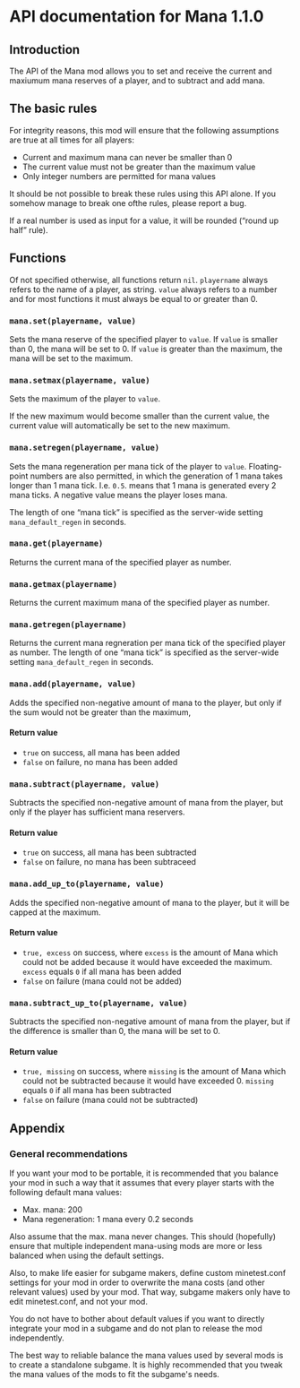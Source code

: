 API documentation for Mana 1.1.0
================================

## Introduction
The API of the Mana mod allows you to set and receive
the current and maxiumum mana reserves of a player,
and to subtract and add mana.

## The basic rules
For integrity reasons, this mod will ensure that the following assumptions
are true at all times for all players:

* Current and maximum mana can never be smaller than 0
* The current value must not be greater than the maximum value
* Only integer numbers are permitted for mana values

It should be not possible to break these rules using this API alone.
If you somehow manage to break one ofthe rules, please report a bug.

If a real number is used as input for a value, it will be rounded
(“round up half” rule).

## Functions
Of not specified otherwise, all functions return `nil`.
`playername` always refers to the name of a player, as string.
`value` always refers to a number and for most functions it must always be equal to or greater than 0.


### `mana.set(playername, value)`
Sets the mana reserve of the specified player to `value`.
If `value` is smaller than 0, the mana will be set to 0.
If `value` is greater than the maximum, the mana will be set to the maximum.


### `mana.setmax(playername, value)`
Sets the maximum of the player to `value`.

If the new maximum would become smaller than the current value,
the current value will automatically be set to
the new maximum.

### `mana.setregen(playername, value)`
Sets the mana regeneration per mana tick of the player to `value`.
Floating-point numbers are also permitted, in which the generation
of 1 mana takes longer than 1 mana tick. I.e. `0.5`. means
that 1 mana is generated every 2 mana ticks. A negative value means the
player loses mana.


The length of one “mana tick” is specified as the server-wide setting
`mana_default_regen` in seconds.


### `mana.get(playername)`
Returns the current mana of the specified player as number.


### `mana.getmax(playername)`
Returns the current maximum mana of the specified player as number.


### `mana.getregen(playername)`
Returns the current mana regneration per mana tick of the specified
player as number.
The length of one “mana tick” is specified as the server-wide setting
`mana_default_regen` in seconds.


### `mana.add(playername, value)`
Adds the specified non-negative amount of mana to the player, but only
if the sum would not be greater than the maximum,

#### Return value
* `true` on success, all mana has been added
* `false` on failure, no mana has been added


### `mana.subtract(playername, value)`
Subtracts the specified non-negative amount of mana from the player,
but only if the player has sufficient mana reservers.

#### Return value
* `true` on success, all mana has been subtracted
* `false` on failure, no mana has been subtraceed


### `mana.add_up_to(playername, value)`
Adds the specified non-negative amount of mana to the player, but it will
be capped at the maximum. 

#### Return value
* `true, excess` on success, where `excess` is the amount of Mana which could not be added because it would have exceeded the maximum. `excess` equals `0` if all mana has been added
* `false` on failure (mana could not be added)


### `mana.subtract_up_to(playername, value)`
Subtracts the specified non-negative amount of mana from the player, 
but if the difference is smaller than 0, the mana will be set to 0.

#### Return value
* `true, missing` on success, where `missing` is the amount of Mana which could not be subtracted because it would have exceeded 0. `missing` equals `0` if all mana has been subtracted 
* `false` on failure (mana could not be subtracted)


## Appendix
### General recommendations
If you want your mod to be portable, it is recommended that you balance your mod in such a way that it assumes
that every player starts with the following default mana values:

* Max. mana: 200
* Mana regeneration: 1 mana every 0.2 seconds

Also assume that the max. mana never changes.
This should (hopefully) ensure that multiple independent mana-using mods are more or less balanced when using
the default settings.

Also, to make life easier for subgame makers, define custom minetest.conf settings for your mod in order to
overwrite the mana costs (and other relevant values) used by your mod. That way, subgame makers only have to edit
minetest.conf, and not your mod.

You do not have to bother about default values if you want to directly integrate your mod in a subgame and do
not plan to release the mod independently.

The best way to reliable balance the mana values used by several mods is to create a standalone subgame. It is
highly recommended that you tweak the mana values of the mods to fit the subgame's needs.
